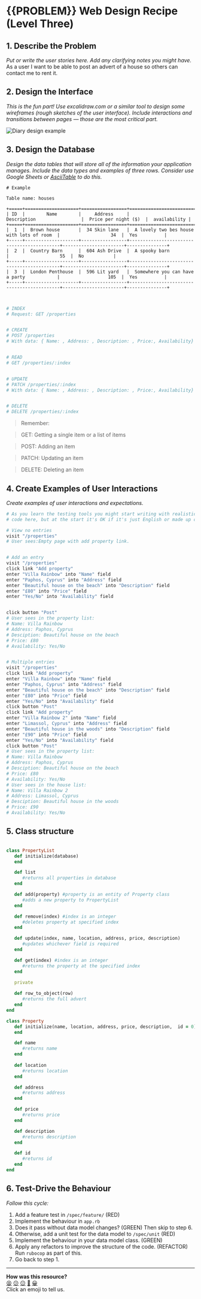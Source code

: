 # {{PROBLEM}} Web Design Recipe (Level Three)

## 1. Describe the Problem

_Put or write the user stories here. Add any clarifying notes you might have._
As a user I want to be able to post an advert of a house so others can contact me to rent it. 



## 2. Design the Interface

_This is the fun part! Use excalidraw.com or a similar tool to design some
wireframes (rough sketches of the user interface). Include interactions and
transitions between pages — those are the most critical part._

![Diary design example](./Design.png)



## 3. Design the Database

_Design the data tables that will store all of the information your application
manages. Include the data types and examples of three rows. Consider use Google
Sheets or [AsciiTable](https://ozh.github.io/ascii-tables/) to do this._



```plain
# Example

Table name: houses

+=====+====================+=================+============================================+=======================+===============+
| ID  |        Name        |     Address     |                Description                 |  Price per night ($)  |  availability |
+=====+====================+=================+============================================+=======================+===============+
|  1  |  Brown house       |  34 Skin lane   |  A lovely two bes house with lots of room  |                   34  |  Yes          |
+-----+--------------------+-----------------+--------------------------------------------+-----------------------+---------------+
|  2  |  Country Barn      |  604 Ash Drive  |  A spooky barn                             |                   55  |  No           |
+-----+--------------------+-----------------+--------------------------------------------+-----------------------+---------------+
|  3  |  London Penthouse  |  596 Lit yard   |  Somewhere you can have a party            |                  105  |  Yes          |
+-----+--------------------+-----------------+--------------------------------------------+-----------------------+---------------+



```




```ruby
# INDEX
# Request: GET /properties


# CREATE
# POST /properties
# With data: { Name: , Address: , Description: , Price:, Availability}


# READ
# GET /properties/:index


# UPDATE
# PATCH /properties/:index
# With data: { Name: , Address: , Description: , Price:, Availability}


# DELETE
# DELETE /properties/:index


```

> Remember:

> GET: Getting a single item or a list of items

> POST: Adding an item

> PATCH: Updating an item

> DELETE: Deleting an item


## 4. Create Examples of User Interactions

_Create examples of user interactions and expectations._

```ruby
# As you learn the testing tools you might start writing with realistic test
# code here, but at the start it's OK if it's just English or made up code.

# View no entries
visit "/properties"
# User sees:Empty page with add property link.


# Add an entry
visit "/properties"
click link "Add property"
enter "Villa Rainbow" into "Name" field
enter "Paphos, Cyprus" into "Address" field
enter "Beautiful house on the beach" into "Description" field
enter "£80" into "Price" field
enter "Yes/No" into "Availability" field


click button "Post"
# User sees in the property list:
# Name: Villa Rainbow
# Address: Paphos, Cyprus
# Desciption: Beautiful house on the beach
# Price: £80
# Availability: Yes/No


# Multiple entries
visit "/properties"
click link "Add property"
enter "Villa Rainbow" into "Name" field
enter "Paphos, Cyprus" into "Address" field
enter "Beautiful house on the beach" into "Description" field
enter "£80" into "Price" field
enter "Yes/No" into "Availability" field
click button "Post"
click link "Add property"
enter "Villa Rainbow 2" into "Name" field
enter "Limassol, Cyprus" into "Address" field
enter "Beautiful house in the woods" into "Description" field
enter "£90" into "Price" field
enter "Yes/No" into "Availability" field
click button "Post"
# User sees in the property list:
# Name: Villa Rainbow
# Address: Paphos, Cyprus
# Desciption: Beautiful house on the beach
# Price: £80
# Availability: Yes/No
# User sees in the house list:
# Name: Villa Rainbow 2
# Address: Limassol, Cyprus
# Desciption: Beautiful house in the woods
# Price: £90
# Availability: Yes/No
```

## 5. Class structure

```ruby

class PropertyList
   def initialize(database)
   end

   def list
      #returns all properties in database
   end

   def add(property) #property is an entity of Property class
      #adds a new property to PropertyList
   end

   def remove(index) #index is an integer
      #deletes property at specified index
   end

   def update(index, name, location, address, price, description)
      #updates whichever field is required
   end

   def get(index) #index is an integer
      #returns the property at the specified index
   end
   
   private

   def row_to_object(row)
      #returns the full advert
   end
end

class Property
   def initialize(name, location, address, price, description,  id = 0)
   end

   def name
      #returns name
   end
   
   def location
      #returns location
   end

   def address
      #returns address
   end

   def price
      #returns price
   end

   def description
      #returns description
   end

   def id
      #returns id
   end
end

```

## 6. Test-Drive the Behaviour

_Follow this cycle:_

1. Add a feature test in `/spec/feature/` (RED)
2. Implement the behaviour in `app.rb`
3. Does it pass without data model changes? (GREEN) Then skip to step 6.
4. Otherwise, add a unit test for the data model to `/spec/unit` (RED)
5. Implement the behaviour in your data model class. (GREEN)
6. Apply any refactors to improve the structure of the code. (REFACTOR)  
   Run `rubocop` as part of this.
7. Go back to step 1.


<!-- BEGIN GENERATED SECTION DO NOT EDIT -->

---

**How was this resource?**  
[😫](https://airtable.com/shrUJ3t7KLMqVRFKR?prefill_Repository=makersacademy/web-starter-level-three&prefill_File=recipe/recipe.md&prefill_Sentiment=😫) [😕](https://airtable.com/shrUJ3t7KLMqVRFKR?prefill_Repository=makersacademy/web-starter-level-three&prefill_File=recipe/recipe.md&prefill_Sentiment=😕) [😐](https://airtable.com/shrUJ3t7KLMqVRFKR?prefill_Repository=makersacademy/web-starter-level-three&prefill_File=recipe/recipe.md&prefill_Sentiment=😐) [🙂](https://airtable.com/shrUJ3t7KLMqVRFKR?prefill_Repository=makersacademy/web-starter-level-three&prefill_File=recipe/recipe.md&prefill_Sentiment=🙂) [😀](https://airtable.com/shrUJ3t7KLMqVRFKR?prefill_Repository=makersacademy/web-starter-level-three&prefill_File=recipe/recipe.md&prefill_Sentiment=😀)  
Click an emoji to tell us.

<!-- END GENERATED SECTION DO NOT EDIT -->
